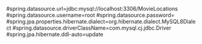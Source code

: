 #spring.datasource.url=jdbc:mysql://localhost:3306/MovieLocations
#spring.datasource.username=root
#spring.datasource.password=
#spring.jpa.properties.hibernate.dialect=org.hibernate.dialect.MySQL8Dialect
#spring.datasource.driverClassName=com.mysql.cj.jdbc.Driver
#spring.jpa.hibernate.ddl-auto=update
